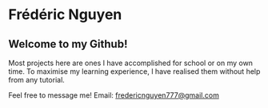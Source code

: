 # Frédéric Nguyen

## Welcome to my Github!
Most projects here are ones I have accomplished for school or on my own time.
To maximise my learning experience, I have realised them without help from any tutorial.

Feel free to message me!
Email: fredericnguyen777@gmail.com

